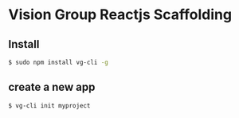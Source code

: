 # Vision Group Reactjs Scaffolding

## Install

```bash
$ sudo npm install vg-cli -g
```

## create a new app

```bash
$ vg-cli init myproject
```

